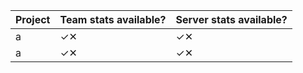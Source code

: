 | Project | Team stats available? | Server stats available? |
| ------------- | ------------- | ------------- |
| a  | ✓✕  | ✓✕ |
| a  | ✓✕  | ✓✕ |
